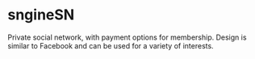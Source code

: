 # sngineSN
Private social network, with payment options for membership. Design is similar to Facebook and can be used for a variety of interests.
